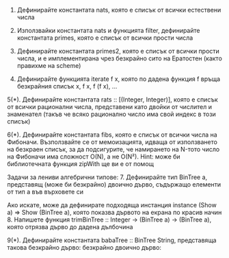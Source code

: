1. Дефинирайте константата nats, която е списък от всички естествени числа

2. Използвайки константата nats и функцията filter, дефинирайте константата primes, която е списък от всички прости числа

3. Дефинирайте константата primes2, която е списък от всички прости числа, и е имплементирана чрез безкрайно сито на Ератостен (както правихме на scheme)

4. Дефинирайте функцията iterate f x, която по дадена функция f връща безкрайния списък x, f x, f (f x), ...

5(*). Дефинирайте константата rats :: [(Integer, Integer)], която е списък от всички рационални числа, представени като двойки от числител и знаменател (такъв че всяко рационално число има свой индекс в този списък)

6(*). Дефинирайте константата fibs, която е списък от всички числа на Фибоначи. Възползвайте се от мемоизацията, идваща от използването на безкраен списък, за да подсигурите, че намирането на N-тото число на Фибоначи има сложност O(N), а не O(N²). Hint: може би библиотечната функция zipWith ще ви е от помощ

Задачи за лениви алгебрични типове:
7. Дефинирайте тип BinTree a, представящ (може би безкрайно) двоично дърво, съдържащо елементи от тип a във върховете си

Ако искате, може да дефинирате подходяща инстанция instance (Show a) => Show (BinTree a), която показва дървото на екрана по красив начин
8. Напишете функция trimBinTree :: Integer -> (BinTree a) -> (BinTree a), която отрязва дърво до дадена дълбочина

9(*). Дефинирайте константата babaTree :: BinTree String, представяща такова безкрайно дърво: безкрайно двоично дърво:
